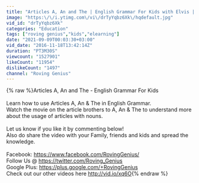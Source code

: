```yaml
---
title: "Articles A, An and The | English Grammar For Kids with Elvis | Grade 1 | #5"
image: "https:\/\/i.ytimg.com\/vi\/drTyYqbz6Xk\/hqdefault.jpg"
vid_id: "drTyYqbz6Xk"
categories: "Education"
tags: ["roving genius","kids","elearning"]
date: "2021-09-09T00:03:30+03:00"
vid_date: "2016-11-18T13:42:14Z"
duration: "PT3M30S"
viewcount: "1527901"
likeCount: "11954"
dislikeCount: "1497"
channel: "Roving Genius"
---
```

{% raw %}Articles A, An and The - English Grammar For Kids<br /><br />Learn how to use Articles A, An &amp; The in English Grammar.<br />Watch the movie on the article brothers to A, An &amp; The to understand more about the usage of articles with nouns.<br /><br />Let us know if you like it by commenting below!<br />Also do share the video with your Family, friends and kids and spread the knowledge.<br /><br />Facebook: <a rel="nofollow" target="blank" href="https://www.facebook.com/RovingGenius/">https://www.facebook.com/RovingGenius/</a><br />Follow Us @ <a rel="nofollow" target="blank" href="https://twitter.com/Roving_Genius">https://twitter.com/Roving_Genius</a><br />Google Plus: <a rel="nofollow" target="blank" href="https://plus.google.com/+RovingGenius">https://plus.google.com/+RovingGenius</a><br />Check out our other videos here <a rel="nofollow" target="blank" href="http://vid.io/xq6O">http://vid.io/xq6O</a>{% endraw %}
